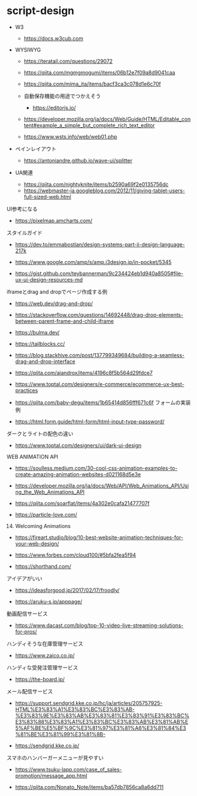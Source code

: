 # script-design

- W3
  - https://docs.w3cub.com

- WYSIWYG

  - https://teratail.com/questions/29072
  - https://qiita.com/mgmgmogumi/items/06b12e7f09a8d9041caa
  - https://qiita.com/mima_ita/items/bacf3ca3c078d1e6c70f
  - 自動保存機能の用途でつかえそう
    - https://editorjs.io/
  - https://developer.mozilla.org/ja/docs/Web/Guide/HTML/Editable_content#example_a_simple_but_complete_rich_text_editor

  - https://www.wsts.info/web/web01.php

- ペインレイアウト
  - https://antoniandre.github.io/wave-ui/splitter

- UA関連
  - https://qiita.com/nightyknite/items/b2590a69f2e0135756dc
  - https://webmaster-ja.googleblog.com/2012/11/giving-tablet-users-full-sized-web.html

UI参考になる
- https://pixelmap.amcharts.com/


スタイルガイド

- https://dev.to/emmabostian/design-systems-part-ii-design-language-217k

- https://www.google.com/amp/s/amp.i3design.jp/in-pocket/5345

- https://gist.github.com/teybannerman/9c234424eb1d940a8505#file-ux-ui-design-resources-md

iframeとdrag and dropでページ作成する例
- https://web.dev/drag-and-drop/
- https://stackoverflow.com/questions/14692448/drag-drop-elements-between-parent-frame-and-child-iframe
- https://bulma.dev/
- https://tailblocks.cc/
- https://blog.stackhive.com/post/137799349684/building-a-seamless-drag-and-drop-interface

- https://qiita.com/aiandrox/items/4196c8f5b564d29fdce7

- https://www.toptal.com/designers/e-commerce/ecommerce-ux-best-practices

- https://qiita.com/baby-degu/items/1b65414d856fff671c6f
フォームの実装例
- https://html.form.guide/html-form/html-input-type-password/


ダークとライトの配色の違い
- https://www.toptal.com/designers/ui/dark-ui-design

WEB ANIMATION API

- https://soulless.medium.com/30-cool-css-animation-examples-to-create-amazing-animation-websites-d021168d5e3e

- https://developer.mozilla.org/ja/docs/Web/API/Web_Animations_API/Using_the_Web_Animations_API

- https://qiita.com/soarflat/items/4a302e0cafa21477707f

- https://particle-love.com/

14. Welcoming Animations
- https://fireart.studio/blog/10-best-website-animation-techniques-for-your-web-design/

- https://www.forbes.com/cloud100/#5bfa2fea5f94

- https://shorthand.com/

アイデアがいい
- https://ideasforgood.jp/2017/02/17/froodly/


- https://aruku-s.jp/apppage/


動画配信サービス

- https://www.dacast.com/blog/top-10-video-live-streaming-solutions-for-pros/

ハンディそうな在庫管理サービス

- https://www.zaico.co.jp/

ハンディな受発注管理サービス

- https://the-board.jp/

メール配信サービス

- https://support.sendgrid.kke.co.jp/hc/ja/articles/205757925-HTML%E3%83%A1%E3%83%BC%E3%83%AB-%E3%83%9E%E3%83%AB%E3%83%81%E3%83%91%E3%83%BC%E3%83%88%E3%83%A1%E3%83%BC%E3%83%AB%E3%81%AB%E5%AF%BE%E5%BF%9C%E3%81%97%E3%81%A6%E3%81%84%E3%81%BE%E3%81%99%E3%81%8B-

- https://sendgrid.kke.co.jp/

スマホのハンバーガーメニューが見やすい

- https://www.tsuku-lapp.com/case_of_sales-promotion/message_app.html


- https://qiita.com/Nonato_Note/items/ba57db7856ca8a6dd711
